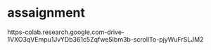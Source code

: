 # assaignment
https-colab.research.google.com-drive-1VXO3qVEmpu1JvYDb361c5Zqfwe5Ibm3b-scrollTo-pjyWuFrSLJM2

